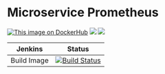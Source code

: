 # Microservice Prometheus

[![This image on DockerHub](https://img.shields.io/docker/pulls/stuartshay/microservice-prometheus.svg)](https://hub.docker.com/r/stuartshay/microservice-prometheus/) [![](https://images.microbadger.com/badges/image/stuartshay/microservice-prometheus.svg)](https://microbadger.com/images/stuartshay/microservice-prometheus "Get your own image badge on microbadger.com") [![](https://images.microbadger.com/badges/version/stuartshay/microservice-prometheus.svg)](https://microbadger.com/images/stuartshay/microservice-prometheus "Get your own version badge on microbadger.com")


  Jenkins | Status  
------------ | -------------
Build Image  | [![Build Status](https://jenkins.navigatorglass.com/buildStatus/icon?job=MicroService-Infrastructure/microservice-prometheus)](https://jenkins.navigatorglass.com/job/MicroService/job/microservice-prometheus/)
